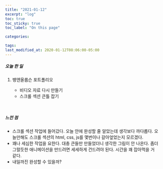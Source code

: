 ```yaml
---
title: "2021-01-12"
excerpt: "log"
toc: true
toc_sticky: true
toc_label: "On this page"

categories:

tags:
last_modified_at: 2020-01-12T08:06:00-05:00
---
```


##### 오늘 한 일

1. 뱅앤올룹슨 포트폴리오

   - 비디오 자료 다시 만들기
   - 스크롤 섹션 큰틀 잡기

<br />

##### 느낀 점

- 스크롤 섹션 작업에 들어갔다. 오늘 안에 완성할 줄 알았는데 생각보다 까다롭다. 오늘만해도 스크롤 섹션의 html, css, js를 몇번이나 갈아엎었는지 모르겠다.
- 꽤나 세심한 작업을 요한다. 대충 큰들만 만들었더니 생각한 그림이 안 나온다. 좀더 그럴듯한 애니메이션을 만드려면 세세하게 건드려야 된다. 시간을 꽤 잡아먹을 거 같다.
- 내일까진 완성할 수 있을까?
